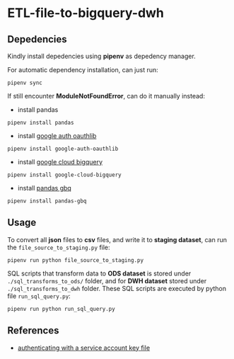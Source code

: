 # ETL-file-to-bigquery-dwh

## Depedencies

Kindly install depedencies using **pipenv** as depedency manager.

For automatic dependency installation, can just run:
```
pipenv sync
```

If still encounter **ModuleNotFoundError**, can do it manually instead:

- install pandas
```
pipenv install pandas
```

- install [google auth oauthlib](https://cloud.google.com/docs/authentication/end-user)
```
pipenv install google-auth-oauthlib
```

- install [google cloud bigquery](https://cloud.google.com/bigquery/docs/reference/libraries#client-libraries-install-python)
```
pipenv install google-cloud-bigquery
```

- install [pandas gbq](https://pandas-gbq.readthedocs.io/en/latest/install.html)
```
pipenv install pandas-gbq
```

## Usage

To convert all **json** files to **csv** files, and write it to **staging dataset**, can run the `file_source_to_staging.py` file:
```
pipenv run python file_source_to_staging.py
```

SQL scripts that transform data to **ODS dataset** is stored under `./sql_transforms_to_ods/` folder, and for **DWH dataset** stored under `./sql_transforms_to_dwh` folder. These SQL scripts are executed by python file `run_sql_query.py`:
```
pipenv run python run_sql_query.py
```

## References
- [authenticating with a service account key file](https://cloud.google.com/bigquery/docs/authentication/service-account-file)